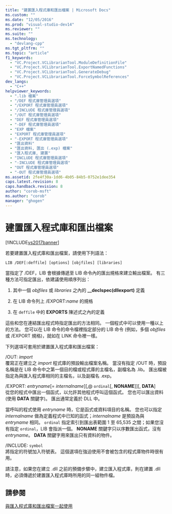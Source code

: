 ```yaml
---
title: "建置匯入程式庫和匯出檔案 | Microsoft Docs"
ms.custom: ""
ms.date: "12/05/2016"
ms.prod: "visual-studio-dev14"
ms.reviewer: ""
ms.suite: ""
ms.technology: 
  - "devlang-cpp"
ms.tgt_pltfrm: ""
ms.topic: "article"
f1_keywords: 
  - "VC.Project.VCLibrarianTool.ModuleDefinitionFile"
  - "VC.Project.VCLibrarianTool.ExportNamedFunctions"
  - "VC.Project.VCLibrarianTool.GenerateDebug"
  - "VC.Project.VCLibrarianTool.ForceSymbolReferences"
dev_langs: 
  - "C++"
helpviewer_keywords: 
  - ".lib 檔案"
  - "/DEF 程式庫管理員選項"
  - "/EXPORT 程式庫管理員選項"
  - "/INCLUDE 程式庫管理員選項"
  - "/OUT 程式庫管理員選項"
  - "DEF 程式庫管理員選項"
  - "-DEF 程式庫管理員選項"
  - "EXP 檔案"
  - "EXPORT 程式庫管理員選項"
  - "-EXPORT 程式庫管理員選項"
  - "匯出資料"
  - "匯出資料, 匯出 (.exp) 檔案"
  - "匯入程式庫, 建置"
  - "INCLUDE 程式庫管理員選項"
  - "-INCLUDE 程式庫管理員選項"
  - "OUT 程式庫管理員選項"
  - "-OUT 程式庫管理員選項"
ms.assetid: 2fe4f30a-1dd6-4b05-84b5-0752e1dee354
caps.latest.revision: 8
caps.handback.revision: 8
author: "corob-msft"
ms.author: "corob"
manager: "ghogen"
---
```

# 建置匯入程式庫和匯出檔案
[!INCLUDE[vs2017banner](../../assembler/inline/includes/vs2017banner.md)]

若要建置匯入程式庫和匯出檔案，請使用下列語法：  
  
```  
LIB /DEF[:deffile] [options] [objfiles] [libraries]  
```  
  
 當指定了 \/DEF，LIB 會根據傳遞至 LIB 命令內的匯出規格來建立輸出檔案。  有三種方法可指定匯出，依建議使用順序列出：  
  
1.  其中一個 *objfiles* 或 *libraries* 之內的 **\_\_declspec\(dllexport\)** 定義  
  
2.  在 LIB 命令列上 \/EXPORT:*name* 的規格  
  
3.  在 `deffile` 中的 **EXPORTS** 陳述式之內的定義  
  
 這些和您在連結匯出程式時指定匯出的方法相同。  一個程式中可以使用一種以上的方法。  您可以在 LIB 命令的命令檔裡指定部分的 LIB 命令 \(例如，多個 *objfiles* 或 \/EXPORT 規格\)，就如在 LINK 命令裡一樣。  
  
 下列選項可套用於建置匯入程式庫和匯出檔案：  
  
 \/OUT: *import*  
 覆寫正在建立之 *import* 程式庫的預設輸出檔案名稱。  當沒有指定 \/OUT 時，預設名稱是在 LIB 命令中之第一個目的檔或程式庫的主檔名，副檔名為 .lib。  匯出檔被指定為與匯入程式庫相同的主檔名，以及副檔名 .exp。  
  
 \/EXPORT: *entryname*\[\= *internalname*\]\[,@ `ordinal`\[, **NONAME**\]\]\[, **DATA**\]  
 從您的程式中匯出一個函式，以允許其他程式呼叫這個函式。  您也可以匯出資料 \(使用 **DATA** 關鍵字\)。  匯出通常定義於 DLL 中。  
  
 當呼叫的程式使用 *entryname* 時，它是函式或資料項目的名稱。  您也可以指定 *internalname* 做為定義程式中已知的函式；*internalname* 是預設為與 *entryname* 相同。  `ordinal` 指定索引到匯出表範圍 1 至 65,535 之間；如果您沒有指定 `ordinal`，LIB 會指派一個。  **NONAME** 關鍵字只以序數匯出函式，沒有 *entryname*。  **DATA** 關鍵字用來匯出只有資料的物件。  
  
 \/INCLUDE: `symbol`  
 將指定的符號加入符號表。  這個選項在強迫使用不會被包含的程式庫物件時很有用。  
  
 請注意，如果您在建立 .dll 之前的預備步驟中，建立匯入程式庫，則在建置 .dll 時，必須傳遞於建置匯入程式庫時所用的同一組物件檔。  
  
## 請參閱  
 [與匯入程式庫和匯出檔案一起使用](../../build/reference/working-with-import-libraries-and-export-files.md)